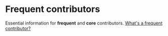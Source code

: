 # Frequent contributors

Essential information for **frequent** and **core** contributors. [What's a frequent contributor?](../../community/governance.md)
